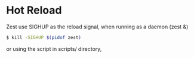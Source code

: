 # Hot Reload

Zest use SIGHUP as the reload signal, when running as a daemon (zest &)

```bash
$ kill -SIGHUP $(pidof zest)
```

or using the script in scripts/ directory,
